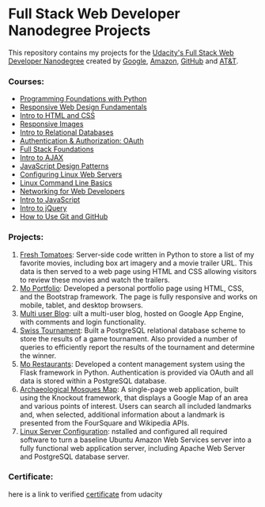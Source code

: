 # Full Stack Web Developer Nanodegree Projects
This repository contains my projects for the [Udacity's Full Stack Web Developer Nanodegree](https://www.udacity.com/course/full-stack-web-developer-nanodegree--nd004) created by [Google](www.google.com), [Amazon](https://www.amazon.com), [GitHub](https://github.com) and [AT&T](https://www.att.com/).

### Courses:
- [Programming Foundations with Python](https://www.udacity.com/course/programming-foundations-with-python--ud036)
- [Responsive Web Design Fundamentals](https://www.udacity.com/course/responsive-web-design-fundamentals--ud893)
- [Intro to HTML and CSS](https://www.udacity.com/courses/intro-to-html-and-css--ud304)
- [Responsive Images](https://www.udacity.com/course/responsive-images--ud882)
- [Intro to Relational Databases](https://www.udacity.com/course/intro-to-relational-databases--ud197)
- [Authentication & Authorization: OAuth](https://www.udacity.com/course/authentication-authorization-oauth--ud330)
- [Full Stack Foundations](https://www.udacity.com/course/full-stack-foundations--ud088)
- [Intro to AJAX](https://www.udacity.com/course/intro-to-ajax--ud110)
- [JavaScript Design Patterns](https://www.udacity.com/course/javascript-design-patterns--ud989)
- [Configuring Linux Web Servers](https://www.udacity.com/course/configuring-linux-web-servers--ud299)
- [Linux Command Line Basics](https://www.udacity.com/course/linux-command-line-basics--ud595)
- [Networking for Web Developers](https://www.udacity.com/course/networking-for-web-developers--ud256)
- [Intro to JavaScript](https://www.udacity.com/course/intro-to-javascript--ud803)
- [Intro to jQuery](https://www.udacity.com/course/intro-to-jquery--ud245)
- [How to Use Git and GitHub](https://www.udacity.com/course/how-to-use-git-and-github--ud775)

### Projects:
1. [Fresh Tomatoes](https://github.com/MoKhaled3003/Full-Stack-Web-Nano-Degree-Udacity-/tree/master/favourite_movie_trailers): Server-side code written in Python to store a list of my favorite movies, including box art imagery and a movie trailer URL. This data is then served to a web page using HTML and CSS allowing visitors to review these movies and watch the trailers.
2. [Mo Portfolio](https://github.com/MoKhaled3003/Full-Stack-Web-Nano-Degree-Udacity-/tree/master/portfolio): Developed a personal portfolio page using HTML, CSS, and the Bootstrap framework. The page is fully responsive and works on mobile, tablet, and desktop browsers.
3. [Multi user Blog](https://github.com/MoKhaled3003/Full-Stack-Web-Nano-Degree-Udacity-/tree/master/multi%20user%20blog): uilt a multi-user blog, hosted on Google App Engine, with comments and login functionality.
4. [Swiss Tournament](https://github.com/MoKhaled3003/Full-Stack-Web-Nano-Degree-Udacity-/tree/master/tournament): Built a PostgreSQL relational database scheme to store the results of a game tournament. Also provided a number of queries to efficiently report the results of the tournament and determine the winner.
5. [Mo Restaurants](https://github.com/MoKhaled3003/Full-Stack-Web-Nano-Degree-Udacity-/tree/master/restaurant): Developed a content management system using the Flask framework in Python. Authentication is provided via OAuth and all data is stored within a PostgreSQL database.
6. [Archaeological Mosques Map](https://github.com/MoKhaled3003/Full-Stack-Web-Nano-Degree-Udacity-/tree/master/Archaeological%20Mosques): A single-page web application, built using the Knockout framework, that displays a Google Map of an area and various points of interest. Users can search all included landmarks and, when selected, additional information about a landmark is presented from the FourSquare and Wikipedia APIs.
7. [Linux Server Configuration](https://github.com/MoKhaled3003/Full-Stack-Web-Nano-Degree-Udacity-/tree/master/linux-server-config): nstalled and configured all required software to turn a baseline Ubuntu Amazon Web Services server into a fully functional web application server, including Apache Web Server and PostgreSQL database server.

### Certificate:
here is a link to verified [certificate](https://confirm.udacity.com/U6AS9E9) from udacity

